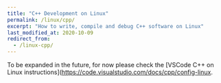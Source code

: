 ```yaml
---
title: "C++ Development on Linux"
permalink: /linux/cpp/
excerpt: "How to write, compile and debug C++ software on Linux"
last_modified_at: 2020-10-09
redirect_from:
  - /linux-cpp/
---
```


To be expanded in the future, for now please check the [VSCode C++ on Linux instructions](https://code.visualstudio.com/docs/cpp/config-linux.

